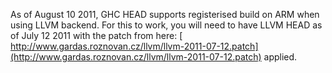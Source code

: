 
As of August 10 2011, GHC HEAD supports registerised build on ARM when using LLVM backend. For this to work, you will need to have LLVM HEAD as of July 12 2011 with the patch from here: [ http://www.gardas.roznovan.cz/llvm/llvm-2011-07-12.patch](http://www.gardas.roznovan.cz/llvm/llvm-2011-07-12.patch) applied.
